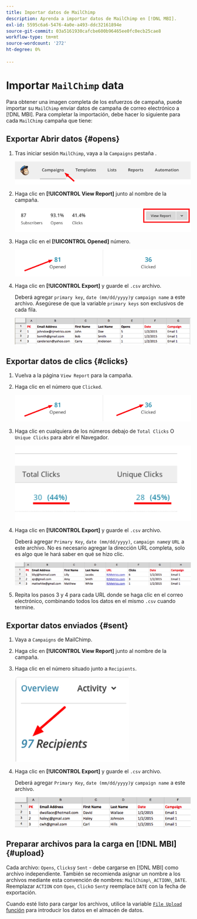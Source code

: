 ```yaml
---
title: Importar datos de MailChimp
description: Aprenda a importar datos de MailChimp en [!DNL MBI].
exl-id: 5595c6a6-5476-4a0e-a493-ddc32161894e
source-git-commit: 03a5161930cafcbe600b96465ee0fc0ecb25cae8
workflow-type: tm+mt
source-wordcount: '272'
ht-degree: 0%

---
```


# Importar `MailChimp` data

Para obtener una imagen completa de los esfuerzos de campaña, puede importar su `MailChimp` enviar datos de campaña de correo electrónico a [!DNL MBI]. Para completar la importación, debe hacer lo siguiente para cada `MailChimp` campaña que tiene:

## Exportar Abrir datos {#opens}

1. Tras iniciar sesión `MailChimp`, vaya a la `Campaigns` pestaña .

   ![importar mailchimp 1](../../../assets/import-mailchimp-1.png)

1. Haga clic en **[!UICONTROL View Report]** junto al nombre de la campaña.

   ![importar mailchimp 2](../../../assets/import-mailchimp-2.png)

1. Haga clic en el **[!UICONTROL Opened]** número.

   ![importar mailchimp 3](../../../assets/import-mailchimp-3.png)

1. Haga clic en **[!UICONTROL Export]** y guarde el `.csv` archivo.

   Deberá agregar `primary key`, `date (mm/dd/yyyy)`y `campaign name` a este archivo. Asegúrese de que la variable `primary keys` son exclusivos de cada fila.

   ![importar mailchimp 4](../../../assets/import-mailchimp-4.png)

## Exportar datos de clics {#clicks}

1. Vuelva a la página `View Report` para la campaña.

1. Haga clic en el número que `Clicked`.

   ![importar mailchimp 5](../../../assets/import-mailchimp-5.png)

1. Haga clic en cualquiera de los números debajo de `Total Clicks` O `Unique Clicks` para abrir el Navegador.

   ![importar mailchimp 6](../../../assets/import-mailchimp-6.png)

1. Haga clic en **[!UICONTROL Export]** y guarde el `.csv` archivo.

   Deberá agregar `Primary Key`, `date (mm/dd/yyyy)`, `campaign name`y `URL` a este archivo. No es necesario agregar la dirección URL completa, solo es algo que le hará saber en qué se hizo clic.

   ![importar mailchimp 7](../../../assets/import-mailchimp-7.png)

1. Repita los pasos 3 y 4 para cada URL donde se haga clic en el correo electrónico, combinando todos los datos en el mismo `.csv` cuando termine.

## Exportar datos enviados {#sent}

1. Vaya a `Campaigns` de MailChimp.

1. Haga clic en **[!UICONTROL View Report]** junto al nombre de la campaña.

1. Haga clic en el número situado junto a `Recipients`.

   ![importar mailchimp 8](../../../assets/import-mailchimp-8.png)

1. Haga clic en **[!UICONTROL Export]** y guarde el `.csv` archivo.

   Deberá agregar `Primary Key`, `date (mm/dd/yyyy)`y `campaign name` a este archivo.

   ![importar mailchimp 9](../../../assets/import-mailchimp-9.png)

## Preparar archivos para la carga en [!DNL MBI] {#upload}

Cada archivo: `Opens`, `Clicks`y `Sent` - debe cargarse en [!DNL MBI] como archivo independiente. También se recomienda asignar un nombre a los archivos mediante esta convención de nombres: `MailChimp\_ACTION\_DATE`. Reemplazar `ACTION` con `Open`, `Click`o `Sent`y reemplace `DATE` con la fecha de exportación.

Cuando esté listo para cargar los archivos, utilice la variable [`File Upload` función](../connecting-data/using-file-uploader.md) para introducir los datos en el almacén de datos.
